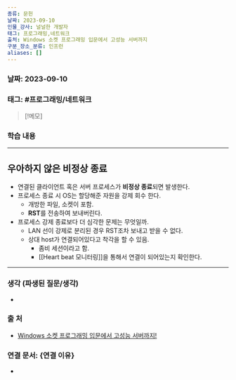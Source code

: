 ```yaml
---
종류: 문헌
날짜: 2023-09-10
인물_강사: 널널한 개발자
태그: 프로그래밍,네트워크
출처: Windows 소켓 프로그래밍 입문에서 고성능 서버까지
구분_장소_분류: 인프런
aliases: []
---
```


### 날짜: 2023-09-10

### 태그: #프로그래밍/네트워크

>[!메모]
> 

### 학습 내용
---
## 우아하지 않은 비정상 종료
- 연결된 클라이언트 혹은 서버 프로세스가 **비정상 종료**되면 발생한다.
- 프로세스 종료 시 OS는 할당해준 자원을 강제 회수 한다.
	- 개방한 파일, 소켓이 포함.
	- **RST**를 전송하여 보내버린다.
- 프로세스 강제 종료보다 더 심각한 문제는 무엇일까.
	- LAN 선이 강제로 분리된 경우 RST조차 보내고 받을 수 없다.
	- 상대 host가 연결되어있다고 착각을 할 수 있음.
		- 좀비 세션이라고 함.
		- [[Heart beat 모니터링]]을 통해서 연결이 되어있는지 확인한다.

---
### 생각 (파생된 질문/생각)
- 
### 출 처
- [Windows 소켓 프로그래밍 입문에서 고성능 서버까지! ](https://www.inflearn.com/course/%EC%9C%88%EB%8F%84%EC%9A%B0-%EC%86%8C%EC%BC%93-%EC%9E%85%EB%AC%B8-%EA%B3%A0%EC%84%B1%EB%8A%A5-%EC%84%9C%EB%B2%84)

### 연결 문서: {연결 이유}
- 